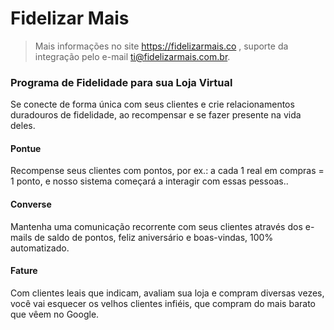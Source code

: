 # Fidelizar Mais

> Mais informações no site https://fidelizarmais.co , suporte da integração pelo e-mail ti@fidelizarmais.com.br.

### Programa de Fidelidade para sua Loja Virtual

Se conecte de forma única com seus clientes e crie relacionamentos duradouros de fidelidade, ao recompensar e se fazer presente na vida deles.

#### Pontue

Recompense seus clientes com pontos, por ex.: a cada 1 real em compras = 1 ponto, e nosso sistema começará a interagir com essas pessoas..

#### Converse

Mantenha uma comunicação recorrente com seus clientes através dos e-mails de saldo de pontos, feliz aniversário e boas-vindas, 100% automatizado.

#### Fature

Com clientes leais que indicam, avaliam sua loja e compram diversas vezes, você vai esquecer os velhos clientes infiéis, que compram do mais barato que vêem no Google.
